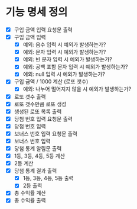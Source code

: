 # 기능 명세 정의
- [x] 구입 금액 입력 요청문 출력
- [x] 구입 금액 입력
  - [x] 예외: 음수 입력 시 예외가 발생하는가?
  - [x] 예외: 문자 입력 시 예외가 발생하는가?
  - [x] 예외: 빈 문자 입력 시 예외가 발생하는가?
  - [x] 예외: 공백 포함 문자 입력 시 예외가 발생하는가?
  - [x] 예외: null 입력 시 예외가 발생하는가?
- [x] 구입 금액 / 1000 계산 (로또 갯수)
  - [x] 예외: 나누어 떨어지지 않을 시 예외가 발생하는가?
- [x] 로또 갯수 출력
- [x] 로또 갯수만큼 로또 생성
- [x] 생성된 로또 목록 출력
- [x] 당첨 번호 입력 요청문 출력
- [x] 당첨 번호 입력
- [x] 보너스 번호 입력 요청문 출력
- [x] 보너스 번호 입력
- [x] 당첨 통계 알림문 출력
- [x] 1등, 3등, 4등, 5등 계산
- [x] 2등 계산
- [x] 당첨 통계 결과 출력
  - [x] 1등, 3등, 4등, 5등 출력
  - [x] 2등 출력
- [x] 총 수익률 계산
- [x] 총 수익률 출력
